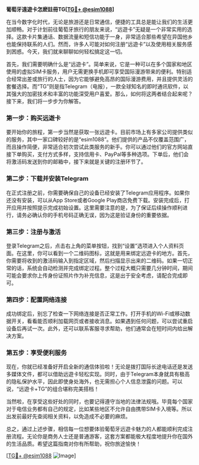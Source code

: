 **葡萄牙遠遊卡怎麽註冊TG[[TG💪+ @esim1088](https://t.me/s/esim1088)]**

在当今数字化时代，无论是旅游还是日常通信，便捷的工具总是能让我们的生活更加顺畅。对于计划前往葡萄牙旅行的朋友来说，“远遊卡”无疑是一个非常实用的选择。这款卡片集通话、数据流量和短信功能于一身，非常适合那些希望在异国他乡也能保持联系的人们。然而，许多人可能对如何注册“远遊卡”以及使用相关服务感到困惑。今天，我们就来聊聊如何轻松搞定这一切。

首先，我们需要明确什么是“远遊卡”。简单来说，它是一种可以在多个国家和地区使用的虚拟SIM卡服务，用户无需更换手机即可享受国际漫游带来的便利。特别适合经常出差或旅行的人士，因为它能够避免高昂的国际漫游费用，并且提供灵活的套餐选择。而“TG”则是指Telegram（电报），一款全球知名的即时通讯软件，以其强大的加密技术和丰富的功能深受用户喜爱。那么，如何将这两者结合起来呢？接下来，我们将一步步为你解答。

### 第一步：购买远遊卡

要开始你的旅程，第一步当然是获取一张远遊卡。目前市场上有多家公司提供类似的服务，其中一家口碑较好的是“esim1088”。他们提供的产品不仅覆盖范围广，而且操作简便，非常适合初次尝试此类服务的新手。你可以通过他们的官方网站直接下单购买，支付方式多样，支持信用卡、PayPal等多种选项。下单后，他们会将激活码发送到你的邮箱中，接下来就是关键的注册环节了。

### 第二步：下载并安装Telegram

在正式注册之前，你需要确保自己的设备已经安装了Telegram应用程序。如果你还没有安装，可以从App Store或者Google Play商店免费下载。安装完成后，打开应用并按照提示完成初始设置。这里需要注意的是，为了保证后续操作顺利进行，请务必确认你的手机号码正确无误，因为这是验证身份的重要依据。

### 第三步：注册与激活

登录Telegram之后，点击右上角的菜单按钮，找到“设置”选项进入个人资料页面。在这里，你可以看到一个二维码图标，这就是用来绑定远遊卡的地方。首先，你需要将收到的激活码输入到指定区域，然后扫描显示出来的二维码。如果一切正常的话，系统会自动检测并完成绑定过程。整个过程大概只需要几分钟时间，期间可能会要求你上传身份证照片作为补充信息，这是出于安全考虑，请配合完成即可。

### 第四步：配置网络连接

成功绑定后，别忘了检查一下网络连接是否正常工作。打开手机的Wi-Fi或移动数据开关，看看能否顺利加载网页或者接收消息。如果遇到任何问题，可以尝试重启设备后再试一次。此外，还可以联系客服寻求帮助，他们通常会在短时间内给出解决方案。

### 第五步：享受便利服务

现在，你就已经准备好开启全新的通信体验啦！无论是拨打国际长途电话还是发送多媒体文件，都可以借助远遊卡轻松实现。同时，由于Telegram本身就具有极高的隐私保护水平，因此即使身处海外，也无需担心个人信息泄露的问题。可以说，“远遊卡+TG”的组合堪称完美搭档！

当然啦，在享受这些好处的同时，也要记得遵守当地的法律法规哦。毕竟每个国家对于电信业务都有自己的规定，比如某些地区不允许自由携带SIM卡入境等。所以出发前最好先查阅相关资料，以免造成不必要的麻烦。

总之，通过上述步骤，相信每一位想要体验葡萄牙远遊卡魅力的人都能顺利完成注册流程。无论你是商务人士还是普通游客，这套方案都能极大程度地提升你在国外的生活品质。希望这篇指南对你有所帮助，祝你旅途愉快！

[[TG💪+ @esim1088](https://t.me/s/esim1088) ![Image](https://i.postimg.cc/4NQfJmqS/Snipaste-2025-05-13-00-14-12.png)]